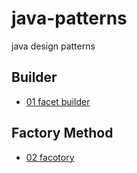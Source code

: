 # java-patterns
java design patterns
## Builder
- [01 facet builder](01-facet-builder/Readme.md)

## Factory Method
- [02 facotory](02-factory/Readme.md)

